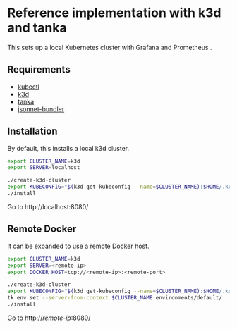 # Reference implementation with k3d and tanka

This sets up a local Kubernetes cluster with Grafana and Prometheus
.

## Requirements

* [kubectl](https://kubernetes.io/docs/tasks/tools/install-kubectl/)
* [k3d](https://github.com/rancher/k3d/)
* [tanka](https://github.com/grafana/tanka/)
* [jsonnet-bundler](https://github.com/jsonnet-bundler/jsonnet-bundler/)

## Installation

By default, this installs a local k3d cluster.

```bash
export CLUSTER_NAME=k3d
export SERVER=localhost

./create-k3d-cluster
export KUBECONFIG="$(k3d get-kubeconfig --name=$CLUSTER_NAME):$HOME/.kube/config"
./install
```

Go to http://localhost:8080/

## Remote Docker

It can be expanded to use a remote Docker host.

```bash
export CLUSTER_NAME=k3d
export SERVER=<remote-ip>
export DOCKER_HOST=tcp://<remote-ip>:<remote-port>

./create-k3d-cluster
export KUBECONFIG="$(k3d get-kubeconfig --name=$CLUSTER_NAME):$HOME/.kube/config"
tk env set --server-from-context $CLUSTER_NAME environments/default/
./install
```

Go to http://*remote-ip*:8080/
